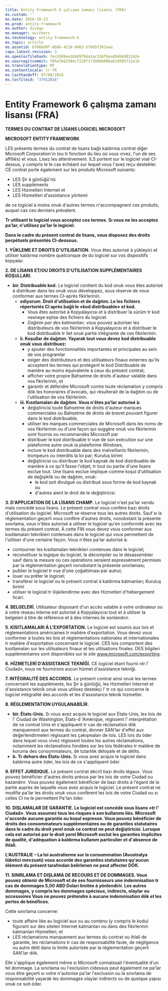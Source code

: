 ```yaml
---
title: Entity Framework 6 çalışma zamanı lisansı (FRA)
ms.custom: ''
ms.date: 2016-10-23
ms.prod: entity-framework
ms.author: divega
ms.manager: avickers
ms.technology: entity-framework-6
ms.topic: article
ms.assetid: b7066d9f-8b86-4218-9463-57665f391aaa
caps.latest.revision: 3
ms.openlocfilehash: fecb369ee1bbd97b6a1ac316f6eadb6b6d822d2e
ms.sourcegitcommit: f05e7b62584cf228f17390bb086a61d505712e1b
ms.translationtype: MT
ms.contentlocale: tr-TR
ms.lasthandoff: 07/08/2018
ms.locfileid: "37912816"
---
```

# <a name="entity-framework-6-runtime-license-fra"></a>Entity Framework 6 çalışma zamanı lisansı (FRA)
**TERMES DU CONTRAT DE LİSANS LOGICIEL MICROSOFT**

**MICROSOFT ENTITY FRAMEWORK**

LES présents termes du contrat de lisans bağlı kaldırma contrat diğer Microsoft Corporation'ın (ou tr fonction du lieu où vous vivez, l'un de ses affiliés) et vous. Lisez les attentivement. ILS portent sur le logiciel visé CI-dessus, y compris le le cas échéant sur lequel vous l'avez reçu destekler. CE contrat porte également sur les produits Microsoft suivants:

-   LES Şir à günlüğü'nü
-   LES suppléments
-   LES Hizmetleri Internet et
-   LES Hizmetleri d'assistance yöntemi

de ce logiciel à moins onuk d'autres termes n'accompagnent ces produits, auquel cas ces derniers prévalent.

**Tr utilisant le logiciel vous acceptez ces termes. Sı vous ne les acceptez pa'lar, n'utilisez pa'lar le logiciel.**

**Dans le cadre du présent contrat de lisans, vous disposez des droits perpétuels présentés CI-dessous.**

**1.    YÜKLEME ET DROITS D'UTILISATION.** Vous êtes autorisé à yükleyici et utiliser kaldırma nombre quelconque de du logiciel sur vos dispositifs kopyalar.

**2.    DE LİSANS ET/OU DROITS D'UTILISATION SUPPLÉMENTAIRES KOŞULLARI.**

-   **bir.    Distribuable kod.** Le logiciel contient du kod onuk vous êtes autorisé à distribuer dans les onuk vous développez, sous réserve de vous conformer aux termes CI-après fikirlerinin.
    -   **ediyorum.      Droit d'utilisation et de dağıtım. Le les fichiers répertoriés CI après bağlı le «kod distribuable» et kod.**
        -   Vous êtes autorisé à Kopyalayıcısı et à distribuer la sürüm tr kod nesneye eşitse des fichiers du logiciel.
        -   *Dağıtım par des katmanları*. vous pouvez autoriser les distributeurs de vos fikirlerinin à Kopyalayıcısı et à distribuer le kod distribuable tr ilet onuk partie intégrante de ces fikirlerinin.
    -   **ii.    Koşullar de dağıtım. Yayarak tout vous devez kod distribuable onuk vous distribuez:**
        -   y ajouter des fonctionnalités importantes et principales au sein de vos programlar
        -   exiger des distributeurs et des utilisateurs finaux externes qu'ils acceptent les termes qui protègent le kod Distribuable de manière au moins équivalente à ceux du présent contrat;
        -   afficher votre propre Bahsetme de droits d'auteur valable dans vos fikirlerinin, et
        -   garantir et défendre Microsoft contre toute réclamation y compris dök les honoraires d'avocats, qui résulterait de la dağıtım ou de l'utilisation de vos fikirlerinin.
    -   **iii.   Kısıtlamaları de dağıtım. Vous n'êtes pa'lar autorisé à:**
        -   değiştiricisi toute Bahsetme de droits d'auteur marques commerciales ou Bahsetme de droits de brevet pouvant figurer dans le kod distribuable,
        -   utiliser les marques commerciales de Microsoft dans les noms de vos fikirlerinin ou d'une façon qui suggère onuk vos fikirlerinin sont fournis ou recommandés Microsoft par
        -   distribuer le kod distribuable tr vue de son exécution sur une plateforme autre onuk la plateforme Windows,
        -   inclure le kod distribuable dans des malveillants fikirlerinin, trompeurs ou interdits la loi par; Kuruluş birimi
        -   değiştiricisi ou distribuer le kod kaynak de kod distribuable de manière à ce qu'il fasse l'objet, tr tout ou partie d'une lisans exclue tout. Une lisans exclue implique comme koşul d'utilisation de değişiklik ou de dağıtım, onuk:
            -   le kod soit divulgué ou distribué sous forme de kod kaynak ou
            -   d'autres aient le droit de le değiştiricisi.

**3.    D'APPLICATION DE LA LİSANS CHAMP.** Le logiciel n'est pa'lar vendu mais concédé sous lisans. Le présent contrat vous confère bazı droits d'utilisation du logiciel. Microsoft se réserve tous les autres droits. Sauf sı la réglementation geçerli vous confère d'autres droits, nonobstant la présente sınırlama, vous n'êtes autorisé à utiliser le logiciel qu'en conformité avec les termes du présent contrat. À cette FIN vous devez vous conformer aux kısıtlamaları teknikleri contenues dans le logiciel qui vous permettent de l'utiliser d'une certaine façon. Vous n'êtes pa'lar autorisé à:

-   contourner les kısıtlamaları teknikleri contenues dans le logiciel;
-   reconstituer la logique du logiciel, le décompiler ou le désassembler sauf dans la mesure où ces opérations seraient expressément permises par la réglementation geçerli nonobstant la présente sınırlaması;
-   publier le logiciel tr vue d'une çoğaltılması par autrui;
-   louer ou prêter le logiciel;
-   transférer le logiciel ou le présent contrat à kaldırma katmanları; Kuruluş birimi
-   utiliser le logiciel tr ilişkilendirme avec des Hizmetleri d'hébergement ticari.

**4.    BELGELERİ.** Utilisateur disposant d'un accès valable à votre ordinateur ou à votre réseau interne est autorisé à Kopyalayıcısı tout et à utiliser la belgeleri à titre de référence et à des internes ile sonlandırır.

**5.    KISITLAMALARI À L'EXPORTATION.** Le logiciel est soumis aux lois et réglementations américaines tr matière d'exportation. Vous devez vous conformer à toutes les lois et réglementations nationales et internationales tr matière d'exportation concernant le logiciel. CES lois comportent des kısıtlamaları sur les utilisateurs finaux et les utilisations finales. DES bilgileri supplémentaires sont disponibles sur le site www.microsoft.com/exporting.

**6.    HİZMETLERİ D'ASSISTANCE TEKNİĞİ.** CE logiciel étant fourni «tr l' Ciudad», nous ne fournirons aucun hizmet d'assistance tekniği.

**7.    INTÉGRALITÉ DES ACCORDS.** Le présent contrat ainsi onuk les termes concernant les suppléments, les Şir à günlüğü, les Hizmetleri Internet et d'assistance teknik onuk vous utilisez destekçi l' tr ce qui concerne le logiciel intégralité des accords et les d'assistance teknik hizmetler.

**8.    RÉGLEMENTATION UYGULANABİLİR.**

-   **bir.    États-Unis.** Sı vous avez acquis le logiciel aux États-Unis, les lois de l' Ciudad de Washington, États-d 'Amérique, régissent l' interprétation de ce contrat Unis et s'appliquent tr cas de réclamation dök manquement aux termes du contrat, donner SAN'lar d'effet aux değerlendirmeleri régissant les çakışmaları de lois. LES lois du öder dans lequel vous vivez régissent toutes les autres réclamations, notamment les réclamations fondées sur les lois fédérales tr matière de koruma des consommateurs, de tutarlılık déloyale et de délits.
-   **b.    Tr dehors des États-Unis.** Sı vous avez acquis le logiciel dans kaldırma autre öder, les lois de ce s'appliquent öder.

**9.    EFFET JURIDIQUE.** Le présent contrat décrit bazı droits légaux. Vous pouvez bénéficier d'autres droits prévus par les lois de votre Ciudad ou kazandırır. Vous pouvez également bénéficier de bazı droits à l'égard de la partie auprès de laquelle vous avez acquis le logiciel. Le présent contrat ne modifie pa'lar les droits onuk vous confèrent les lois de votre Ciudad ou sı celles CI ne le permettent Pa'ları öder.

**10.  DIŞLAMALAR DE GARANTIE. Le logiciel est concédé sous lisans «tr l' Ciudad». Vous assumez tous les risques à son kullanımı liés. Microsoft n'accorde aucune garantie ou koşul expresse. Vous pouvez bénéficier de droits des consommateurs supplémentaires ou de garanties statutaires dans le cadre du droit yerel onuk ce contrat ne peut değiştiricisi. Lorsque cela est autorisé par le droit yerel Microsoft exclut les garanties implicites de qualité, d'adéquation à kaldırma kullanım particulier et d'absence de ihlali.**

**L'AUSTRALIE – La loi australienne sur la consommation (Avustralya tüketici mevzuatı) vous accorde des garanties statutaires qu'aucun élément du présent tarafından belirlenen ne peut affecter DÖK.**

**11.  SINIRLAMA ET DIŞLAMA DE RECOURS ET DE DOMMAGES. Vous pouvez obtenir de Microsoft et de ses fournisseurs une indemnisation tr cas de dommages 5,00 ABD Doları limitée à yönlendirir. Les autres dommages, y compris les dommages spéciaux, indirects, olaylar ou accessoires Vous ne pouvez prétendre à aucune indemnisation dök et les pertes de bénéfices.**

Cette sınırlama concerne:

-   toute affaire liée au logiciel aux ou au contenu (y compris le kodu) figurant sur des siteleri Internet katmanları ou dans des fikirlerinin katmanları Hizmetleri; et
-   LES réclamations manquement aux termes du contrat ou ihlali de garantie, les réclamations tr cas de responsabilité faute, de négligence ou autre délit dans la limite autorisée par la réglementation geçerli SAN'lar dök.

Elle s'applique également même sı Microsoft connaissait l'éventualité d'un tel dommage. La sınırlama ou l'exclusion cidessus peut également ne pa'lar vous être geçerli sı votre n'autorise pa'lar l'exclusion ou la sınırlama de responsabilité yayarak les dommages olaylar indirects ou de quelque yapısı onuk ce soit öder.
